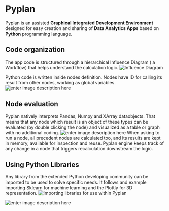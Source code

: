 # **Pyplan**
Pyplan is an assisted **Graphical Integrated Development Environment** designed for easy creation and sharing of **Data Analytics Apps** based on **Python** programming language.

## **Code organization**
The app code is structured through a hierarchical Influence Diagram ( a Workflow) that helps understand the calculation logic.
![Influence Diagram](http://img.pyplan.org/index_influence_diagram.png)

Python code is written inside nodes definition. Nodes have ID for calling its result from other nodes, working as global variables.
![enter image description here](http://img.pyplan.org/index_node_code.png)

## **Node evaluation**
Pyplan natively interprets Pandas, Numpy and XArray dataobjects. That means that any node which result is an object of these types can be evaluated (by double clicking the node) and visualized as a table or graph with no additional coding.
![enter image description here](http://img.pyplan.org/index_node_result.png)
When asking to run a node, all precedent nodes are calculated too, and its results are kept in memory, available for inspection and reuse. Pyplan engine keeps track of any change in a node that triggers recalculation downstream the logic.

## **Using Python Libraries**
Any library from the extended Python developing community can be imported to be used to solve specific needs.
It follows and example importing Sklearn for machine learning and the Plottly for 3D representation.
![Importing libraries for use within Pyplan](http://img.pyplan.org/index_import_lib.png)

![enter image description here](http://img.pyplan.org/index_plotly_graph.png)


<!--stackedit_data:
eyJoaXN0b3J5IjpbMTc3NTQwODQwLC0xNDgzNDc1NjEzLC0xOD
AwMzE0ODIzLDE5NzQ0NzM1ODUsLTE5ODI4MjYyNTYsLTI0MTM2
OTkzOSwtNjM2MzQ2NDc4LDk3Njg4ODc2MCw5NzEyNzUzMDYsMT
Y5ODYwNTIxNCwxODI2Mzg3NTA1LDExOTM4Mjk2NzEsMTAyNzM0
Mjc5NiwtMTI0NjUyNzIzMywtMTI1NzE5ODI5OSw0NzY2NjM2MD
UsLTE5OTYzMzIwNywtOTQyOTc0MzkxLC0xNzIzNjM5NDk2LC02
NDM3MDQwMzddfQ==
-->